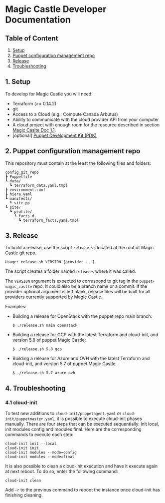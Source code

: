 # Magic Castle Developer Documentation

## Table of Content

1. [Setup](#1-setup)
2. [Puppet configuration management repo](#2-puppet-configuration-management-repo)
3. [Release](#3-release)
4. [Troubleshooting](#4-troubleshooting)

## 1. Setup

To develop for Magic Castle you will need:
* Terraform (>= 0.14.2)
* git
* Access to a Cloud (e.g.: Compute Canada Arbutus)
* Ability to communicate with the cloud provider API from your computer
* A cloud project with enough room for the resource described in section [Magic Caslte Doc 1.1](README.md#11-quotas).
* [optional] [Puppet Development Kit (PDK)](https://puppet.com/docs/pdk/1.x/pdk.html)


## 2. Puppet configuration management repo

This repository must contain at the least the following files and folders:
```
config_git_repo
┣ Puppetfile
┗ data/
  ┗ terraform_data.yaml.tmpl
┣ environment.conf
┣ hiera.yaml
┗ manifests/
  ┗ site.pp
┗ site/
  ┗ profile/
    ┗ facts.d
      ┗ terraform_facts.yaml.tmpl
```

## 3. Release

To build a release, use the script `release.sh` located at the root of Magic Castle git repo.
```
Usage: release.sh VERSION [provider ...]
```
The script creates a folder named `releases` where it was called.

The `VERSION` argument is expected to correspond to git tag in the `puppet-magic_castle` repo.
It could also be a branch name or a commit. If the provider optional argument is left blank,
release files will be built for all providers currently supported by Magic Castle.

Examples:

- Building a release for OpenStack with the puppet repo main branch:
    ```
    $ ./release.sh main openstack
    ```
- Building a release for GCP with the latest Terraform and cloud-init, and version 5.8 of puppet
Magic Castle:
    ``` 
    $ ./release.sh 5.8 gcp
    ```
- Building a release for Azure and OVH with the latest Terraform and cloud-init, and version 5.7 of puppet
Magic Castle:
    ```
    $ ./release.sh 5.7 azure ovh
    ```

## 4. Troubleshooting


### 4.1 cloud-init

To test new additions to `cloud-init/puppetagent.yaml` or `cloud-init/puppetmaster.yaml`, it is possible to
execute cloud-init phases manually. There are four steps that can be executed sequentially: init local, init
modules config and modules final. Here are the corresponding commands to execute each step:
```
cloud-init init --local
cloud-init init
cloud-init modules --mode=config
cloud-init modules --mode=final
```

It is also possible to clean a cloud-init execution and have it execute again at next reboot. To do so, enter
the following command:
```
cloud-init clean
```
Add `-r` to the previous command to reboot the instance once cloud-init has finishing cleaning.
